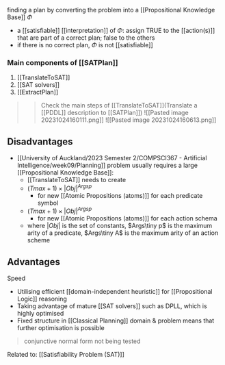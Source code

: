 finding a plan by converting the problem into a [[Propositional Knowledge Base]] $\Phi$
- a [[satisfiable]] [[interpretation]] of $\Phi$: assign TRUE to the [[action(s)]] that are part of a correct plan; false to the others
- if there is no correct plan, $\Phi$ is not [[satisfiable]]

### Main components of [[SATPlan]]
1. [[TranslateToSAT]]
2. [[SAT solvers]]
3. [[ExtractPlan]]

>> Check the main steps of [[TranslateToSAT]](Translate a [[PDDL]] description to [[SATPlan]]) 
![[Pasted image 20231024160111.png]]
![[Pasted image 20231024160613.png]]
## Disadvantages
- [[University of Auckland/2023 Semester 2/COMPSCI367 - Artificial Intelligence/week09/Planning]] problem usually requires a large [[Propositional Knowledge Base]]:
	- [[TranslateToSAT]] needs to create
	- $(Tmax +1) \times |Obj|^{Argsp}$
		- for new [[Atomic Propositions (atoms)]] for each predicate symbol
	- $(Tmax +1) \times |Obj|^{Argsp}$
		- for new [[Atomic Propositions (atoms)]] for each action schema
	- where $|Obj|$ is the set of constants, $Args\tiny p$ is the maximum arity of a predicate, $Args\tiny A$ is the maximum arity of an action scheme

## Advantages
Speed
- Utilising efficient [[domain-independent heuristic]] for [[Propositional Logic]] reasoning
- Taking advantage of mature [[SAT solvers]] such as DPLL, which is highly optimised
- Fixed structure in [[Classical Planning]] domain & problem means that further optimisation is possible

>conjunctive normal form not being tested

Related to: [[Satisfiability Problem (SAT)]]